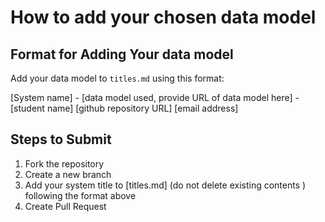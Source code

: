 # How to add your chosen data model

## Format for Adding Your data model
Add your data model to `titles.md` using this format:

[System name] - [data model used, provide URL of data model here] - [student name] [github repository URL] [email address]

## Steps to Submit
1. Fork the repository
2. Create a new branch 
3. Add your system title to [titles.md] (do not delete existing contents ) following the format above
4. Create Pull Request

